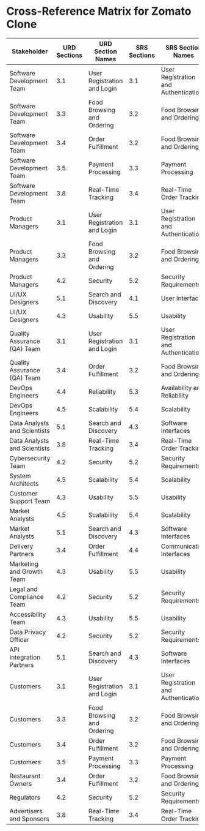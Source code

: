 # Cross-Reference Matrix for Zomato Clone

| Stakeholder                     | URD Sections | URD Section Names               | SRS Sections | SRS Section Names                  |
|---------------------------------|--------------|---------------------------------|--------------|-------------------------------------|
| Software Development Team       | 3.1          | User Registration and Login      | 3.1          | User Registration and Authentication |
| Software Development Team       | 3.3          | Food Browsing and Ordering       | 3.2          | Food Browsing and Ordering          |
| Software Development Team       | 3.4          | Order Fulfillment                | 3.2          | Food Browsing and Ordering          |
| Software Development Team       | 3.5          | Payment Processing               | 3.3          | Payment Processing                  |
| Software Development Team       | 3.8          | Real-Time Tracking               | 3.4          | Real-Time Order Tracking            |
| Product Managers                | 3.1          | User Registration and Login      | 3.1          | User Registration and Authentication |
| Product Managers                | 3.3          | Food Browsing and Ordering       | 3.2          | Food Browsing and Ordering          |
| Product Managers                | 4.2          | Security                         | 5.2          | Security Requirements               |
| UI/UX Designers                 | 5.1          | Search and Discovery             | 4.1          | User Interfaces                     |
| UI/UX Designers                 | 4.3          | Usability                        | 5.5          | Usability                           |
| Quality Assurance (QA) Team     | 3.1          | User Registration and Login      | 3.1          | User Registration and Authentication |
| Quality Assurance (QA) Team     | 3.4          | Order Fulfillment                | 3.2          | Food Browsing and Ordering          |
| DevOps Engineers                | 4.4          | Reliability                      | 5.3          | Availability and Reliability         |
| DevOps Engineers                | 4.5          | Scalability                      | 5.4          | Scalability                         |
| Data Analysts and Scientists    | 5.1          | Search and Discovery             | 4.3          | Software Interfaces                 |
| Data Analysts and Scientists    | 3.8          | Real-Time Tracking               | 3.4          | Real-Time Order Tracking            |
| Cybersecurity Team              | 4.2          | Security                         | 5.2          | Security Requirements               |
| System Architects               | 4.5          | Scalability                      | 5.4          | Scalability                         |
| Customer Support Team           | 4.3          | Usability                        | 5.5          | Usability                           |
| Market Analysts                 | 4.5          | Scalability                      | 5.4          | Scalability                         |
| Market Analysts                 | 5.1          | Search and Discovery             | 4.3          | Software Interfaces                 |
| Delivery Partners               | 3.4          | Order Fulfillment                | 4.4          | Communication Interfaces            |
| Marketing and Growth Team       | 4.3          | Usability                        | 5.5          | Usability                           |
| Legal and Compliance Team       | 4.2          | Security                         | 5.2          | Security Requirements               |
| Accessibility Team              | 4.3          | Usability                        | 5.5          | Usability                           |
| Data Privacy Officer            | 4.2          | Security                         | 5.2          | Security Requirements               |
| API Integration Partners        | 5.1          | Search and Discovery             | 4.3          | Software Interfaces                 |
| Customers                       | 3.1          | User Registration and Login      | 3.1          | User Registration and Authentication |
| Customers                       | 3.3          | Food Browsing and Ordering       | 3.2          | Food Browsing and Ordering          |
| Customers                       | 3.4          | Order Fulfillment                | 3.2          | Food Browsing and Ordering          |
| Customers                       | 3.5          | Payment Processing               | 3.3          | Payment Processing                  |
| Restaurant Owners               | 3.4          | Order Fulfillment                | 3.2          | Food Browsing and Ordering          |
| Regulators                      | 4.2          | Security                         | 5.2          | Security Requirements               |
| Advertisers and Sponsors        | 3.8          | Real-Time Tracking               | 3.4          | Real-Time Order Tracking            |
